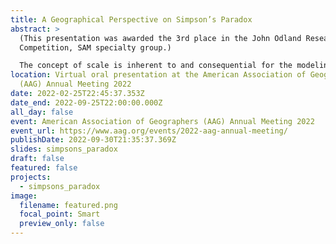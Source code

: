```yaml
---
title: A Geographical Perspective on Simpson’s Paradox
abstract: >
  (This presentation was awarded the 3rd place in the John Odland Research
  Competition, SAM specialty group.)

  The concept of scale is inherent to and consequential for the modeling of geographical processes. However, scale also causes huge problems for spatial analysis because the results of many types of spatial analysis appear to be dependent on the scale of the units for which data are reported. Consequently, it is often difficult to reconcile the results of calibrating the same spatial model with the same data aggregated to different spatial scales. This is the well-known Modifiable Areal Unit Problem (MAUP) and the problem is also manifested in the extreme version of the MAUP, Simpson’s paradox. Despite decades of research, spatial analysis is still beset with both these problems. Previous examinations of scale effects in spatial analysis have concentrated on trying to establish a link with the resolution and configuration of geographic zones for which data are reported, all typically at a global level of analysis. Here a different approach is followed which takes advantage of local models to understand how aggregating data which may have been derived from different processes can result in different (and often contradictory) inferences from global and local analyses, exemplifying a spatial instance of the classic Simpson’s paradox.
location: Virtual oral presentation at the American Association of Geographers
  (AAG) Annual Meeting 2022
date: 2022-02-25T22:45:37.353Z
date_end: 2022-09-25T22:00:00.000Z
all_day: false
event: American Association of Geographers (AAG) Annual Meeting 2022
event_url: https://www.aag.org/events/2022-aag-annual-meeting/
publishDate: 2022-09-30T21:35:37.369Z
slides: simpsons_paradox
draft: false
featured: false
projects:
  - simpsons_paradox
image:
  filename: featured.png
  focal_point: Smart
  preview_only: false
---
```


